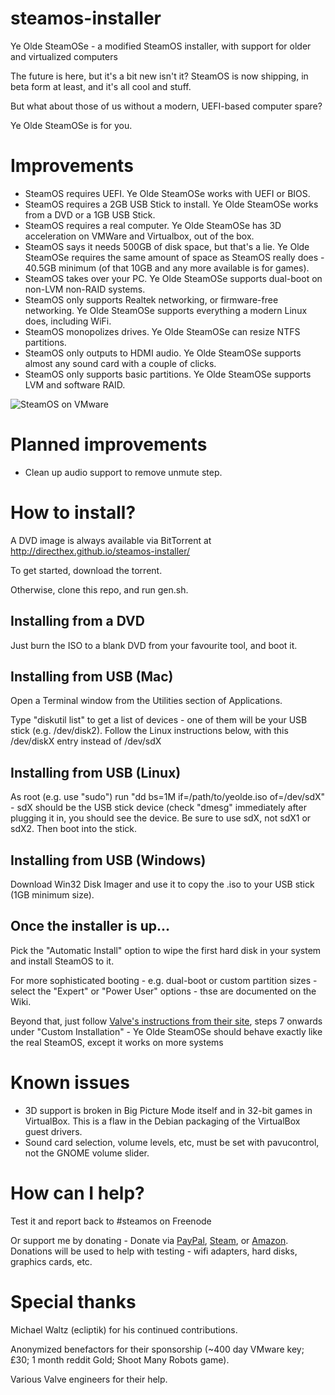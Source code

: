 steamos-installer
=================

Ye Olde SteamOSe - a modified SteamOS installer, with support for older and virtualized computers

The future is here, but it's a bit new isn't it?
SteamOS is now shipping, in beta form at least, and it's all cool and stuff.

But what about those of us without a modern, UEFI-based computer spare?

Ye Olde SteamOSe is for you.

Improvements
============
* SteamOS requires UEFI. Ye Olde SteamOSe works with UEFI or BIOS.
* SteamOS requires a 2GB USB Stick to install. Ye Olde SteamOSe works from a DVD or a 1GB USB Stick.
* SteamOS requires a real computer. Ye Olde SteamOSe has 3D acceleration on VMWare and Virtualbox, out of the box.
* SteamOS says it needs 500GB of disk space, but that's a lie. Ye Olde SteamOSe requires the same amount of space as SteamOS really does - 40.5GB minimum (of that 10GB and any more available is for games).
* SteamOS takes over your PC. Ye Olde SteamOSe supports dual-boot on non-LVM non-RAID systems.
* SteamOS only supports Realtek networking, or firmware-free networking. Ye Olde SteamOSe supports everything a modern Linux does, including WiFi.
* SteamOS monopolizes drives. Ye Olde SteamOSe can resize NTFS partitions.
* SteamOS only outputs to HDMI audio. Ye Olde SteamOSe supports almost any sound card with a couple of clicks.
* SteamOS only supports basic partitions. Ye Olde SteamOSe supports LVM and software RAID.

![SteamOS on VMware](http://i.imgur.com/a3jnZ6r.png)

Planned improvements
====================
* Clean up audio support to remove unmute step.

How to install?
===============
A DVD image is always available via BitTorrent at http://directhex.github.io/steamos-installer/

To get started, download the torrent.

Otherwise, clone this repo, and run gen.sh.

Installing from a DVD
---------------------
Just burn the ISO to a blank DVD from your favourite tool, and boot it.

Installing from USB (Mac)
-------------------------
Open a Terminal window from the Utilities section of Applications.

Type "diskutil list" to get a list of devices - one of them will be your USB stick (e.g. /dev/disk2). Follow the Linux instructions below, with this /dev/diskX entry instead of /dev/sdX

Installing from USB (Linux)
---------------------------
As root (e.g. use "sudo") run "dd bs=1M if=/path/to/yeolde.iso of=/dev/sdX" - sdX should be the USB stick device (check "dmesg" immediately after plugging it in, you should see the device. Be sure to use sdX, not sdX1 or sdX2. Then boot into the stick.

Installing from USB (Windows)
-----------------------------
Download Win32 Disk Imager and use it to copy the .iso to your USB stick (1GB minimum size).</p>

Once the installer is up...
---------------------------
Pick the "Automatic Install" option to wipe the first hard disk in your system and install SteamOS to it.

For more sophisticated booting - e.g. dual-boot or custom partition sizes - select the "Expert" or "Power User" options - thse are documented on the Wiki.

Beyond that, just follow [Valve's instructions from their site](http://store.steampowered.com/steamos/buildyourown), steps 7 onwards under "Custom Installation" - Ye Olde SteamOSe should behave exactly like the real SteamOS, except it works on more systems

Known issues
============
* 3D support is broken in Big Picture Mode itself and in 32-bit games in VirtualBox. This is a flaw in the Debian packaging of the VirtualBox guest drivers.
* Sound card selection, volume levels, etc, must be set with pavucontrol, not the GNOME volume slider.

How can I help?
===============
Test it and report back to #steamos on Freenode

Or support me by donating - Donate via [PayPal](https://www.paypal.com/cgi-bin/webscr?cmd=_s-xclick&hosted_button_id=888397), [Steam](http://steamcommunity.com/id/directhex/wishlist), or [Amazon](http://www.amazon.co.uk/wishlist/LN9AGFCAGAHR). Donations will be used to help with testing - wifi adapters, hard disks, graphics cards, etc.

Special thanks
==============
Michael Waltz (ecliptik) for his continued contributions.

Anonymized benefactors for their sponsorship (~400 day VMware key; £30; 1 month reddit Gold; Shoot Many Robots game).

Various Valve engineers for their help.
